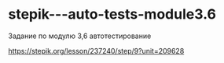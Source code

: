 # stepik---auto-tests-module3.6
Задание по модулю 3,6 автотестирование

https://stepik.org/lesson/237240/step/9?unit=209628